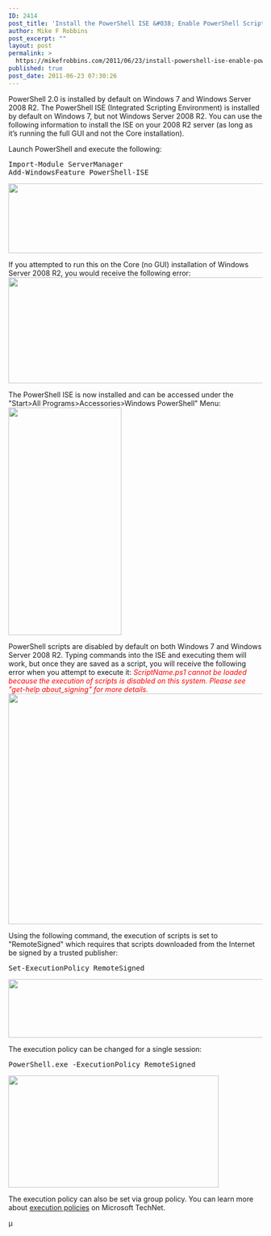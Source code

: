 ```yaml
---
ID: 2414
post_title: 'Install the PowerShell ISE &#038; Enable PowerShell Scripts'
author: Mike F Robbins
post_excerpt: ""
layout: post
permalink: >
  https://mikefrobbins.com/2011/06/23/install-powershell-ise-enable-powershell-scripts-on-2008-r2/
published: true
post_date: 2011-06-23 07:30:26
---
```

PowerShell 2.0 is installed by default on Windows 7 and Windows Server 2008 R2. The PowerShell ISE (Integrated Scripting Environment) is installed by default on Windows 7, but not Windows Server 2008 R2. You can use the following information to install the ISE on your 2008 R2 server (as long as it’s running the full GUI and not the Core installation).

Launch PowerShell and execute the following:
<pre class="lang:ps decode:true">Import-Module ServerManager
Add-WindowsFeature PowerShell-ISE</pre>
<a href="http://mikefrobbins.com/wp-content/uploads/2011/06/ise1.png"><img class="alignnone size-full wp-image-2416" title="ise1" alt="" src="http://mikefrobbins.com/wp-content/uploads/2011/06/ise1.png" width="633" height="138" /></a>

If you attempted to run this on the Core (no GUI) installation of Windows Server 2008 R2, you would receive the following error:
<a href="http://mikefrobbins.com/wp-content/uploads/2011/06/ise2.png"><img class="alignnone size-full wp-image-2418" title="ise2" alt="" src="http://mikefrobbins.com/wp-content/uploads/2011/06/ise2.png" width="640" height="210" /></a>

The PowerShell ISE is now installed and can be accessed under the "Start&gt;All Programs&gt;Accessories&gt;Windows PowerShell" Menu:
<a href="http://mikefrobbins.com/wp-content/uploads/2011/06/ise3.png"><img class="alignnone size-full wp-image-2420" title="ise3" alt="" src="http://mikefrobbins.com/wp-content/uploads/2011/06/ise3.png" width="224" height="451" /></a>

PowerShell scripts are disabled by default on both Windows 7 and Windows Server 2008 R2. Typing commands into the ISE and executing them will work, but once they are saved as a script, you will receive the following error when you attempt to execute it:
<span style="color: #ff0000;"><em>ScriptName.ps1 cannot be loaded because the execution of scripts is disabled on this system. Please see "get-help about_signing" for more details.</em></span>
<a href="http://mikefrobbins.com/wp-content/uploads/2011/06/ise4.png"><img class="alignnone size-full wp-image-2421" title="ise4" alt="" src="http://mikefrobbins.com/wp-content/uploads/2011/06/ise4.png" width="640" height="457" /></a>

Using the following command, the execution of scripts is set to "RemoteSigned" which requires that scripts downloaded from the Internet be signed by a trusted publisher:
<pre class="lang:ps decode:true">Set-ExecutionPolicy RemoteSigned</pre>
<a href="http://mikefrobbins.com/wp-content/uploads/2011/06/ise5.png"><img class="alignnone size-full wp-image-2422" title="ise5" alt="" src="http://mikefrobbins.com/wp-content/uploads/2011/06/ise5.png" width="640" height="116" /></a>

The execution policy can be changed for a single session:
<pre class="lang:batch decode:true crayon-selected">PowerShell.exe -ExecutionPolicy RemoteSigned</pre>
<a href="http://mikefrobbins.com/wp-content/uploads/2011/06/ise6.png"><img class="alignnone size-full wp-image-2425" title="ise6" alt="" src="http://mikefrobbins.com/wp-content/uploads/2011/06/ise6.png" width="417" height="222" /></a>

The execution policy can also be set via group policy. You can learn more about <a href="http://technet.microsoft.com/en-us/library/dd347641.aspx" target="_blank">execution policies</a> on Microsoft TechNet.

µ
